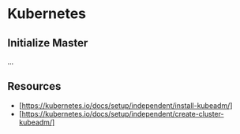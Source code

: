 # Kubernetes

## Initialize Master
...

## Resources
* [https://kubernetes.io/docs/setup/independent/install-kubeadm/]
* [https://kubernetes.io/docs/setup/independent/create-cluster-kubeadm/]